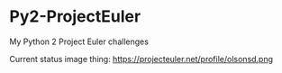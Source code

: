 # Py2-ProjectEuler
My Python 2 Project Euler challenges

Current status image thing: https://projecteuler.net/profile/olsonsd.png